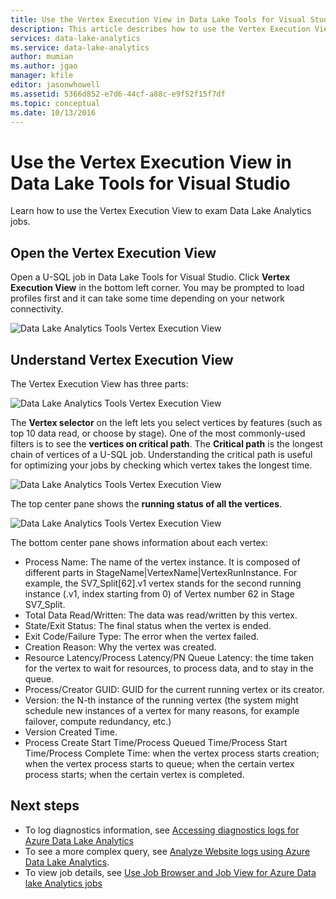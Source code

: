 ```yaml
---
title: Use the Vertex Execution View in Data Lake Tools for Visual Studio
description: This article describes how to use the Vertex Execution View to exam Data Lake Analytics jobs.
services: data-lake-analytics
ms.service: data-lake-analytics
author: mumian
ms.author: jgao
manager: kfile
editor: jasonwhowell
ms.assetid: 5366d852-e7d6-44cf-a88c-e9f52f15f7df
ms.topic: conceptual
ms.date: 10/13/2016
---
```

# Use the Vertex Execution View in Data Lake Tools for Visual Studio
Learn how to use the Vertex Execution View to exam Data Lake Analytics jobs.


## Open the Vertex Execution View
Open a U-SQL job in Data Lake Tools for Visual Studio. Click **Vertex Execution View** in the bottom left corner. You may be prompted to load profiles first and it can take some time depending on your network connectivity.

![Data Lake Analytics Tools Vertex Execution View](./media/data-lake-analytics-data-lake-tools-use-vertex-execution-view/data-lake-tools-open-vertex-execution-view.png)

## Understand Vertex Execution View
The Vertex Execution View has three parts:

![Data Lake Analytics Tools Vertex Execution View](./media/data-lake-analytics-data-lake-tools-use-vertex-execution-view/data-lake-tools-vertex-execution-view.png)

The **Vertex selector** on the left lets you select vertices by features (such as top 10 data read, or choose by stage). One of the most commonly-used filters is to see the **vertices on critical path**. The **Critical path** is the longest chain of vertices of a U-SQL job. Understanding the critical path is useful for optimizing your jobs by checking which vertex takes the longest time.
  
![Data Lake Analytics Tools Vertex Execution View](./media/data-lake-analytics-data-lake-tools-use-vertex-execution-view/data-lake-tools-vertex-execution-view-pane2.png)

The top center pane shows the **running status of all the vertices**.
  
![Data Lake Analytics Tools Vertex Execution View](./media/data-lake-analytics-data-lake-tools-use-vertex-execution-view/data-lake-tools-vertex-execution-view-pane3.png)

The bottom center pane shows information about each vertex:
* Process Name: The name of the vertex instance. It is composed of different parts in StageName|VertexName|VertexRunInstance. For example, the SV7_Split[62].v1 vertex stands for the second running instance (.v1, index starting from 0) of Vertex number 62 in Stage SV7_Split.
* Total Data Read/Written: The data was read/written by this vertex.
* State/Exit Status: The final status when the vertex is ended.
* Exit Code/Failure Type: The error when the vertex failed.
* Creation Reason: Why the vertex was created.
* Resource Latency/Process Latency/PN Queue Latency: the time taken for the vertex to wait for resources, to process data, and to stay in the queue.
* Process/Creator GUID: GUID for the current running vertex or its creator.
* Version: the N-th instance of the running vertex (the system might schedule new instances of a vertex for many reasons, for example failover, compute redundancy, etc.)
* Version Created Time.
* Process Create Start Time/Process Queued Time/Process Start Time/Process Complete Time: when the vertex process starts creation; when the vertex process starts to queue; when the certain vertex process starts; when the certain vertex is completed.

## Next steps
* To log diagnostics information, see [Accessing diagnostics logs for Azure Data Lake Analytics](data-lake-analytics-diagnostic-logs.md)
* To see a more complex query, see [Analyze Website logs using Azure Data Lake Analytics](data-lake-analytics-analyze-weblogs.md).
* To view job details, see [Use Job Browser and Job View for Azure Data lake Analytics jobs](data-lake-analytics-data-lake-tools-view-jobs.md)
